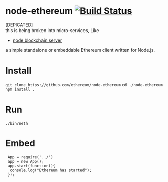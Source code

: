 node-ethereum [![Build Status](https://travis-ci.org/ethereum/node-ethereum.svg)](https://travis-ci.org/ethereum/node-ethereum)
===============
[DEPICATED]   
this is being broken into micro-services, Like   
 - [node blockchain server](https://github.com/ethereum/node-blockchain-server)

a simple standalone or embeddable Ethereum client written for Node.js.

Install
===
`git clone https://github.com/ethereum/node-ethereum`
`cd ./node-ethereum`  
`npm install .`

Run
===
`./bin/neth`

Embed
===
```javacsript
 App = require('../')
 app = new App();
 app.start(function(){
  console.log("Ethereum has started");
 });
```
